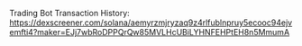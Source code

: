 Trading Bot Transaction History:
https://dexscreener.com/solana/aemyrzmjryzaq9z4rlfublnpruy5ecooc94ejvemfti4?maker=EJj7wbRoDPPQrQw85MVLHcUBiLYHNFEHPtEH8n5MmumA
